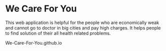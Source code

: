 # We Care For You
 This web application is helpful for the people who are economically weak and cannot go to doctor in big cities and pay high charges. It helps people to find solution of their all health related problems.

We-Care-For-You.github.io
